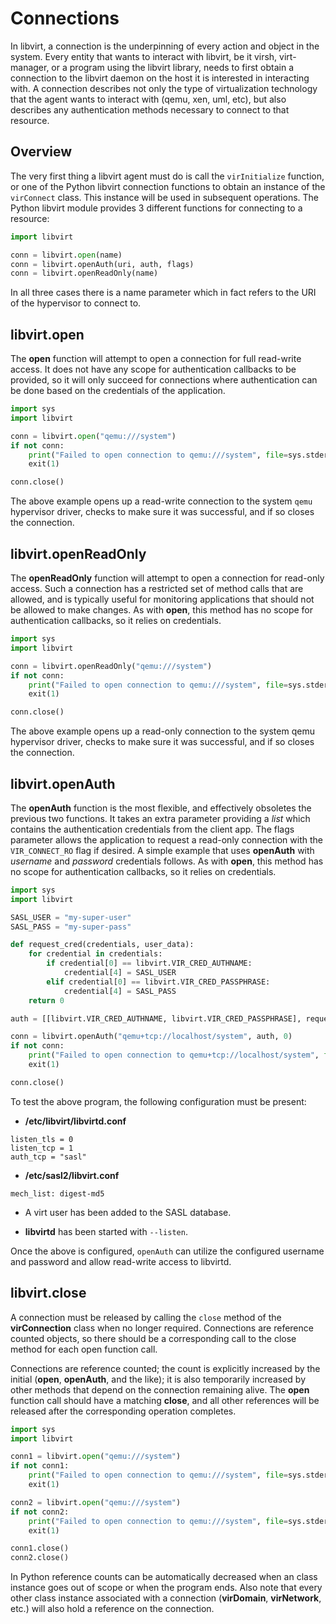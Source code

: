 # Connections

 In libvirt, a connection is the underpinning of every action and object in the system. Every entity that wants to interact with libvirt, be it virsh, virt-manager, or a program using the libvirt library, needs to first obtain a connection to the libvirt daemon on the host it is interested in interacting with. A connection describes not only the type of virtualization technology that the agent wants to interact with (qemu, xen, uml, etc), but also describes any authentication methods necessary to connect to that resource.

## Overview

 The very first thing a libvirt agent must do is call the `virInitialize` function, or one of the Python libvirt connection functions to obtain an instance of the `virConnect` class. This instance will be used in subsequent operations. The Python libvirt module provides 3 different functions for connecting to a resource:

```python
import libvirt

conn = libvirt.open(name)
conn = libvirt.openAuth(uri, auth, flags)
conn = libvirt.openReadOnly(name)
```

In all three cases there is a name parameter which in fact refers to the URI of the hypervisor to connect to.

## libvirt.open

The **open** function will attempt to open a connection for full read-write access. It does not have any scope for authentication callbacks to be provided, so it will only succeed for connections where authentication can be done based on the credentials of the application.

```python
import sys
import libvirt

conn = libvirt.open("qemu:///system")
if not conn:
    print("Failed to open connection to qemu:///system", file=sys.stderr)
    exit(1)

conn.close()
```

The above example opens up a read-write connection to the system `qemu` hypervisor driver, checks to make sure it was successful, and if so closes the connection.

## libvirt.openReadOnly

The **openReadOnly** function will attempt to open a connection for read-only access. Such a connection has a restricted set of method calls that are allowed, and is typically useful for monitoring applications that should not be allowed to make changes. As with **open**, this method has no scope for authentication callbacks, so it relies on credentials.

```python
import sys
import libvirt

conn = libvirt.openReadOnly("qemu:///system")
if not conn:
    print("Failed to open connection to qemu:///system", file=sys.stderr)
    exit(1)

conn.close()
```

The above example opens up a read-only connection to the system qemu hypervisor driver, checks to make sure it was successful, and if so closes the connection.

## libvirt.openAuth

The **openAuth** function is the most flexible, and effectively obsoletes the previous two functions. It takes an extra parameter providing a *list* which contains the authentication credentials from the client app. The flags parameter allows the application to request a read-only connection with the `VIR_CONNECT_RO` flag if desired. A simple example that uses **openAuth** with *username* and *password* credentials follows. As with **open**, this method has no scope for authentication callbacks, so it relies on credentials.

```python
import sys
import libvirt

SASL_USER = "my-super-user"
SASL_PASS = "my-super-pass"

def request_cred(credentials, user_data):
    for credential in credentials:
        if credential[0] == libvirt.VIR_CRED_AUTHNAME:
            credential[4] = SASL_USER
        elif credential[0] == libvirt.VIR_CRED_PASSPHRASE:
            credential[4] = SASL_PASS
    return 0

auth = [[libvirt.VIR_CRED_AUTHNAME, libvirt.VIR_CRED_PASSPHRASE], request_cred, None]

conn = libvirt.openAuth("qemu+tcp://localhost/system", auth, 0)
if not conn:
    print("Failed to open connection to qemu+tcp://localhost/system", file=sys.stderr)
    exit(1)

conn.close()
```

To test the above program, the following configuration must be present:

- **/etc/libvirt/libvirtd.conf**
```
listen_tls = 0
listen_tcp = 1
auth_tcp = "sasl"
```

- **/etc/sasl2/libvirt.conf**
```
mech_list: digest-md5
```

- A virt user has been added to the SASL database.

- **libvirtd** has been started with `--listen`.

Once the above is configured, `openAuth` can utilize the configured username and password and allow read-write access to libvirtd.

## libvirt.close

A connection must be released by calling the `close` method of the **virConnection** class when no longer required. Connections are reference counted objects, so there should be a corresponding call to the close method for each open function call.

Connections are reference counted; the count is explicitly increased by the initial (**open**, **openAuth**, and the like); it is also temporarily increased by other methods that depend on the connection remaining alive. The **open** function call should have a matching **close**, and all other references will be released after the corresponding operation completes.

```python
import sys
import libvirt

conn1 = libvirt.open("qemu:///system")
if not conn1:
    print("Failed to open connection to qemu:///system", file=sys.stderr)
    exit(1)

conn2 = libvirt.open("qemu:///system")
if not conn2:
    print("Failed to open connection to qemu:///system", file=sys.stderr)
    exit(1)

conn1.close()
conn2.close()
```

In Python reference counts can be automatically decreased when an class instance goes out of scope or when the program ends. Also note that every other class instance associated with a connection (**virDomain**, **virNetwork**, etc.) will also hold a reference on the connection.